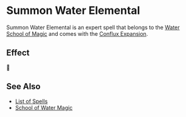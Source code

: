 # Summon Water Elemental

Summon Water Elemental is an expert spell that belongs to the [Water School of Magic](school_of_water_magic.md) and comes with the [Conflux Expansion](../content.md).


## Effect

🚧


## See Also

- [List of Spells](../spells.md)
- [School of Water Magic](school_of_water_magic.md)
